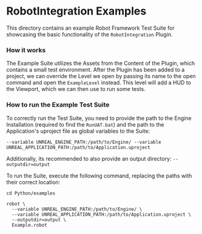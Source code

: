 ﻿# RobotIntegration Examples

This directory contains an example Robot Framework Test Suite for showcasing
the basic functionality of the `RobotIntegration` Plugin.

### How it works

The Example Suite utilizes the Assets from the Content of the Plugin, which contains
a small test environment. After the Plugin has been added to a project, we can override
the Level we open by passing its name to the open command and open the `ExampleLevel` instead.
This level will add a HUD to the Viewport, which we can then use to run some tests.

### How to run the Example Test Suite

To correctly run the Test Suite, you need to provide the path to the Engine Installation
(required to find the `RunUAT.bat`) and the path to the Application's uproject file as
global variables to the Suite:

`--variable UNREAL_ENGINE_PATH:/path/to/Engine/ --variable UNREAL_APPLICATION_PATH:/path/to/Application.uproject`

Additionally, its recommended to also provide an output directory: `--outputdir=output`

To run the Suite, execute the following command, replacing the paths with their correct location:

```shell
cd Python/examples

robot \
  --variable UNREAL_ENGINE_PATH:/path/to/Engine/ \
  --variable UNREAL_APPLICATION_PATH:/path/to/Application.uproject \
  --outputdir=output \
  Example.robot
```
